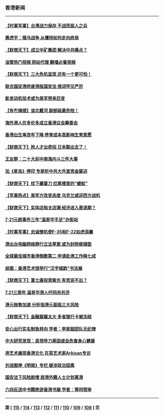 ### 香港新闻
---
#### [【时事军事】台湾战力保存 不战而屈人之兵](../../pages/ncid1349362/n13792389.md?08011245) 
#### [惠虎宇：俄乌战争 从僵持如何走向终局](../../pages/ncid1349362/n13792139.md?08011245) 
#### [【财商天下】成立中矿集团 解决中共痛点？](../../pages/ncid1349362/n13791867.md?08011245) 
#### [油管热门视频 网站代理 翻墙必看视频](http://209.222.30.114:81/youtube.html?08011245)
#### [【财商天下】三大危机显现 还有一个更可怕！](../../pages/ncid1349362/n13791120.md?08011245) 
#### [联合国促港府废港版国安法 措词罕见严厉](../../pages/ncid1349362/n13790942.md?08011245) 
#### [新发动机技术或为美军带来巨变](../../pages/ncid1349362/n13790662.md?08011245) 
#### [【有冇搞错】谈北戴河 副部级最危险！](../../pages/ncid1349362/n13790376.md?08011245) 
#### [海外港人在多伦多成立香港议会筹委会](../../pages/ncid1349362/n13790347.md?08011245) 
#### [香港出生率连年下降 养育成本高影响生育意愿](../../pages/ncid1349362/n13790511.md?08011245) 
#### [【财商天下】抢人才出奇招 日本豁出去了！](../../pages/ncid1349362/n13790342.md?08011245) 
#### [王友群：二十大前中南海内斗三件大事](../../pages/ncid1349362/n13789729.md?08011245) 
#### [加《星岛》停印 专家析中共大外宣资金窘迫](../../pages/ncid1349362/n13789697.md?08011245) 
#### [【财商天下】枕下藏着刀 烂尾楼里的“蝼蚁”](../../pages/ncid1349362/n13789588.md?08011245) 
#### [【军事热点】美军方改变态度 乌克兰或迎西方战机](../../pages/ncid1349362/n13789431.md?08011245) 
#### [【财商天下】实体店陷关店潮 经济进入衰退期？](../../pages/ncid1349362/n13788865.md?08011245) 
#### [7‧21元朗事件三年“温哥华手足”办街站](../../pages/ncid1349362/n13788190.md?08011245) 
#### [【时事军事】忠诚僚机使F-35和F-22如虎添翼](../../pages/ncid1349362/n13788133.md?08011245) 
#### [港出台电脑网络罪行立法草案 或为封网做铺垫](../../pages/ncid1349362/n13787970.md?08011245) 
#### [全球最佳城市香港倒数第二 申请赴港工作降七成](../../pages/ncid1349362/n13787853.md?08011245) 
#### [组图：香港艺术馆举行“汉字城韵”书法展](../../pages/ncid1349362/n13787595.md?08011245) 
#### [【财商天下】富士康投资紫光 有苦说不出？](../../pages/ncid1349362/n13787339.md?08011245) 
#### [7.21三周年 温哥华港人吁同舟共济](../../pages/ncid1349362/n13787302.md?08011245) 
#### [港元抛售加速 分析指港元面临三大风险](../../pages/ncid1349362/n13786601.md?08011245) 
#### [【财商天下】金融窟窿太大 多省银行卡被冻结](../../pages/ncid1349362/n13786403.md?08011245) 
#### [安心出行实名制急转向 学者：李家超团队无纪律](../../pages/ncid1349362/n13786390.md?08011245) 
#### [中大研究发现：具领导力基因或会危害身心健康](../../pages/ncid1349362/n13786385.md?08011245) 
#### [用艺术展现香港文化 在英艺术家Arkisan专访](../../pages/ncid1349362/n13786379.md?08011245) 
#### [刘进图停《明报》专栏 疑涉政治因素](../../pages/ncid1349362/n13786373.md?08011245) 
#### [国安法下风险剧增 居港外籍人士计划离港](../../pages/ncid1349362/n13786365.md?08011245) 
#### [六四反送中书籍绝迹香港书展 学者：等同预审](../../pages/ncid1349362/n13786357.md?08011245) 

---
#### 第 [ [115](./115.md?08011245) / [114](./114.md?08011245) / [113](./113.md?08011245) / [112](./112.md?08011245) / [111](./111.md?08011245) / [110](./110.md?08011245) / [109](./109.md?08011245) / [108](./108.md?08011245) ] 页
